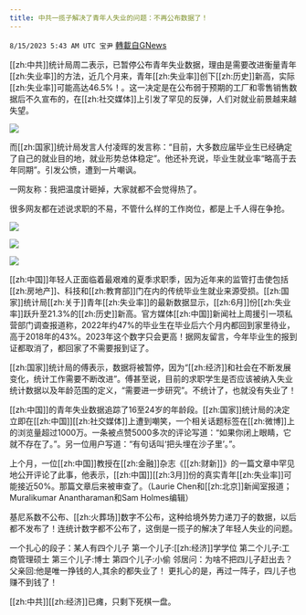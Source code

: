 ```yaml
---
title: 中共一揽子解决了青年人失业的问题：不再公布数据了！
---
```

`8/15/2023 5:43 AM UTC 宝尹` [轉載自GNews](https://gnews.org/articles/1554042)

  
[[zh:中共]]统计局周二表示，已暂停公布青年失业数据，理由是需要改进衡量青年[[zh:失业率]]的方法，近几个月来，青年[[zh:失业率]]创下[[zh:历史]]新高，实际[[zh:失业率]]可能高达46.5%！。这一决定是在公布弱于预期的工厂和零售销售数据后不久宣布的，在[[zh:社交媒体]]上引发了罕见的反弹，人们对就业前景越来越失望。

![](https://i.imgur.com/S8lSJHt.jpg)

而[[zh:国家]]统计局发言人付凌晖的发言称：“目前，大多数应届毕业生已经确定了自己的就业目的地，就业形势总体稳定”。他还补充说，毕业生就业率“略高于去年同期”。引发公愤，遭到一片嘲讽。

一网友称：我把温度计砸掉，大家就都不会觉得热了。

很多网友都在述说求职的不易，不管什么样的工作岗位，都是上千人得在争抢。

![](https://i.imgur.com/EUyREoa.png)

![](https://i.imgur.com/QHkL7Si.png)

![](https://i.imgur.com/XAmYM8W.png)

[[zh:中国]]年轻人正面临着最艰难的夏季求职季，因为近年来的监管打击使包括[[zh:房地产]]、科技和[[zh:教育部]]门在内的传统毕业生就业来源受损。[[zh:国家]]统计局[[zh:关于]]青年[[zh:失业率]]的最新数据显示，[[zh:6月]]份[[zh:失业率]]跃升至21.3%的[[zh:历史]]新高。官方媒体[[zh:中国]]新闻社上周援引一项私营部门调查报道称，2022年约47%的毕业生在毕业后六个月内都回到家里待业，高于2018年的43%。2023年这个数字只会更高！据网友留言，今年毕业生的报到证都取消了，都回家了不需要报到证了。

[[zh:国家]]统计局的傅表示，数据将被暂停，因为“[[zh:经济]]和社会在不断发展变化，统计工作需要不断改进”。傅甚至说，目前的求职学生是否应该被纳入失业统计数据以及年龄范围的定义，“需要进一步研究”。不统计了，也就没有失业了！

[[zh:中国]]的青年失业数据追踪了16至24岁的年龄段。[[zh:国家]]统计局的决定立即在[[zh:中国]][[zh:社交媒体]]上遭到嘲笑，一个相关话题标签在[[zh:微博]]上的浏览量超过1000万。一条被点赞5000多次的评论写道：“如果你闭上眼睛，它就不存在了。”。另一位用户写道：“有句话叫‘把头埋在沙子里’。”。

上个月，一位[[zh:中国]]教授在[[zh:金融]]杂志《[[zh:财新]]》的一篇文章中罕见地公开评论了此事，他表示，[[zh:中国]][[zh:3月]]份的真实青年[[zh:失业率]]可能接近50%。那篇文章后来被审查了。（Laurie Chen和[[zh:北京]]新闻室报道；Muralikumar Anantharaman和Sam Holmes编辑）

基尼系数不公布、[[zh:火葬场]]数字不公布，这种给境外势力递刀子的数据，以后都不发布了！连统计数字都不公布了，这倒是一揽子的解决了年轻人失业的问题。

一个扎心的段子：某人有四个儿子
第一个儿子:[[zh:经济]]学学位
第二个儿子:工商管理硕士
第三个儿子:博士
第四个儿子:小偷
邻居问：为啥不把四儿子赶出去？
父亲回:他是唯一挣钱的人,其余的都失业了！
更扎心的是，再过一阵子，四儿子也赚不到钱了！

[[zh:中共]][[zh:经济]]已瘫，只剩下死棋一盘。
